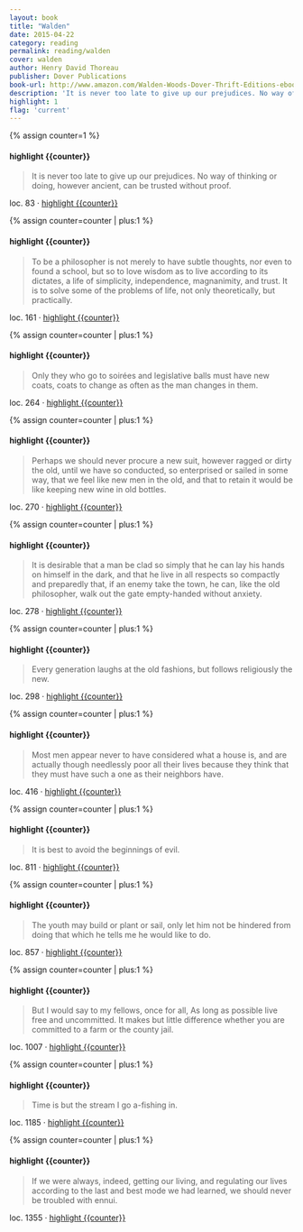 ```yaml
---
layout: book
title: "Walden"
date: 2015-04-22
category: reading
permalink: reading/walden
cover: walden
author: Henry David Thoreau
publisher: Dover Publications
book-url: http://www.amazon.com/Walden-Woods-Dover-Thrift-Editions-ebook/dp/B008TVLYAW/ref=tmm_kin_title_0?_encoding=UTF8&sr=&qid=
description: 'It is never too late to give up our prejudices. No way of thinking or doing, however ancient, can be trusted without proof. '
highlight: 1
flag: 'current'
---
```


{% assign counter=1 %}
#### highlight {{counter}}
>It is never too late to give up our prejudices. No way of thinking or doing, however ancient, can be trusted without proof. 

loc. 83 &middot; [highlight {{counter}}](#highlight-{{counter}})

{% assign counter=counter | plus:1 %}
#### highlight {{counter}}
>To be a philosopher is not merely to have subtle thoughts, nor even to found a school, but so to love wisdom as to live according to its dictates, a life of simplicity, independence, magnanimity, and trust. It is to solve some of the problems of life, not only theoretically, but practically. 

loc. 161 &middot; [highlight {{counter}}](#highlight-{{counter}})

{% assign counter=counter | plus:1 %}
#### highlight {{counter}}
>Only they who go to soirées and legislative balls must have new coats, coats to change as often as the man changes in them. 

loc. 264 &middot; [highlight {{counter}}](#highlight-{{counter}})

{% assign counter=counter | plus:1 %}
#### highlight {{counter}}
>Perhaps we should never procure a new suit, however ragged or dirty the old, until we have so conducted, so enterprised or sailed in some way, that we feel like new men in the old, and that to retain it would be like keeping new wine in old bottles. 

loc. 270 &middot; [highlight {{counter}}](#highlight-{{counter}})

{% assign counter=counter | plus:1 %}
#### highlight {{counter}}
>It is desirable that a man be clad so simply that he can lay his hands on himself in the dark, and that he live in all respects so compactly and preparedly that, if an enemy take the town, he can, like the old philosopher, walk out the gate empty-handed without anxiety. 

loc. 278 &middot; [highlight {{counter}}](#highlight-{{counter}})

{% assign counter=counter | plus:1 %}
#### highlight {{counter}}
>Every generation laughs at the old fashions, but follows religiously the new. 

loc. 298 &middot; [highlight {{counter}}](#highlight-{{counter}})

{% assign counter=counter | plus:1 %}
#### highlight {{counter}}
>Most men appear never to have considered what a house is, and are actually though needlessly poor all their lives because they think that they must have such a one as their neighbors have. 

loc. 416 &middot; [highlight {{counter}}](#highlight-{{counter}})

{% assign counter=counter | plus:1 %}
#### highlight {{counter}}
>It is best to avoid the beginnings of evil. 

loc. 811 &middot; [highlight {{counter}}](#highlight-{{counter}})

{% assign counter=counter | plus:1 %}
#### highlight {{counter}}
>The youth may build or plant or sail, only let him not be hindered from doing that which he tells me he would like to do. 

loc. 857 &middot; [highlight {{counter}}](#highlight-{{counter}})

{% assign counter=counter | plus:1 %}
#### highlight {{counter}}
>But I would say to my fellows, once for all, As long as possible live free and uncommitted. It makes but little difference whether you are committed to a farm or the county jail. 

loc. 1007 &middot; [highlight {{counter}}](#highlight-{{counter}})

{% assign counter=counter | plus:1 %}
#### highlight {{counter}}
>Time is but the stream I go a-fishing in. 

loc. 1185 &middot; [highlight {{counter}}](#highlight-{{counter}})

{% assign counter=counter | plus:1 %}
#### highlight {{counter}}
>If we were always, indeed, getting our living, and regulating our lives according to the last and best mode we had learned, we should never be troubled with ennui. 

loc. 1355 &middot; [highlight {{counter}}](#highlight-{{counter}})